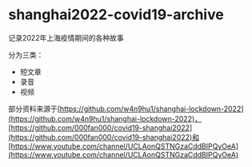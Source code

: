 # shanghai2022-covid19-archive
 记录2022年上海疫情期间的各种故事  

 分为三类：  
 - 短文章
 - 录音
 - 视频

部分资料来源于[https://github.com/w4n9hu1/shanghai-lockdown-2022](https://github.com/w4n9hu1/shanghai-lockdown-2022)，[https://github.com/000fan000/covid19-shanghai2022](https://github.com/000fan000/covid19-shanghai2022)和[https://www.youtube.com/channel/UCLAonQSTNGzaCddBIPQyOeA](https://www.youtube.com/channel/UCLAonQSTNGzaCddBIPQyOeA)